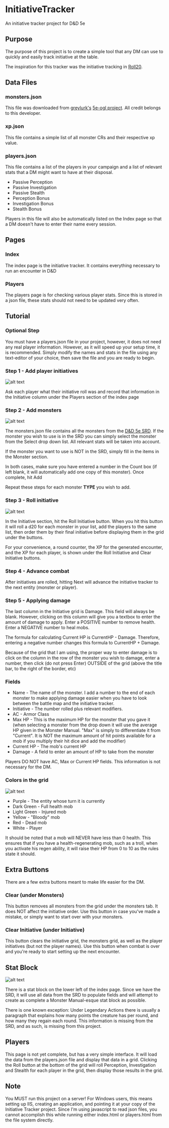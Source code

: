 # InitiativeTracker
An initiative tracker project for D&amp;D 5e

## Purpose
The purpose of this project is to create a simple tool that any DM can use to quickly and easily track initiative at the table.

The inspiration for this tracker was the initiative tracking in [Roll20](https://roll20.net).

## Data Files
### monsters.json
This file was downloaded from [greylurk's](https://github.com/greylurk) [5e-ogl project](https://github.com/greylurk/5e-ogl).  All credit belongs to this developer.

### xp.json
This file contains a simple list of all monster CRs and their respective xp value.

### players.json
This file contains a list of the players in your campaign and a list of relevant stats that a DM might want to have at their disposal.
* Passive Perception
* Passive Investigation
* Passive Stealth
* Perception Bonus
* Investigation Bonus
* Stealth Bonus

Players in this file will also be automatically listed on the Index page so that a DM doesn't have to enter their name every session.

## Pages
### Index
The index page is the initiative tracker.  It contains everything necessary to run an encounter in D&D

### Players
The players page is for checking various player stats.  Since this is stored in a json file, these stats should not need to be updated very often.

## Tutorial
### Optional Step
You must have a players.json file in your project, however, it does not need any real player information.  However, as it will speed up your setup time, it is recommended.  Simply modify the names and stats in the file using any text-editor of your choice, then save the file and you are ready to begin.

### Step 1 - Add player initiatives
![alt text](https://github.com/DarthKeller/InitiativeTracker/blob/master/Content/Images/players.PNG "Players Section")

Ask each player what their initiative roll was and record that information in the Initiative column under the Players section of the index page

### Step 2 - Add monsters
![alt text](https://github.com/DarthKeller/InitiativeTracker/blob/master/Content/Images/Monsters.PNG "Monsters Section")

The monsters.json file contains all the monsters from the [D&D 5e SRD](http://dnd.wizards.com/articles/features/systems-reference-document-srd).  If the monster you wish to use is in the SRD you can simply select the monster from the Select drop down list.  All relevant stats will be taken into account.

If the monster you want to use is NOT in the SRD, simply fill in the items in the Monster section.

In both cases, make sure you have entered a number in the Count box (if left blank, it will automatically add one copy of this monster).  Once complete, hit Add

Repeat these steps for each monster **TYPE** you wish to add.

### Step 3 - Roll initiative
![alt text](https://github.com/DarthKeller/InitiativeTracker/blob/master/Content/Images/colors%202.PNG "Initiative Section")

In the Initiative section, hit the Roll Initiative button.  When you hit this button it will roll a d20 for each monster in your list, add the players to the same list, then order them by their final initiative before displaying them in the grid under the buttons.

For your convenience, a round counter, the XP for the generated encounter, and the XP for each player, is shown under the Roll Initiative and Clear Initiative buttons.

### Step 4 - Advance combat
After initiatives are rolled, hitting Next will advance the initiative tracker to the next entity (monster or player).  

### Step 5 - Applying damage
The last column in the Initiative grid is Damage.  This field will always be blank.  However, clicking on this column will give you a textbox to enter the amount of damage to apply.  Enter a POSITIVE number to remove health.  Enter a NEGATIVE number to heal mobs.  

The formula for calculating Current HP is CurrentHP - Damage.  Therefore, entering a negative number changes this formula to CurrentHP + Damage.

Because of the grid that I am using, the proper way to enter damage is to click on the column in the row of the monster you wish to damage, enter a number, then click (do not press Enter) OUTSIDE of the grid (above the title bar, to the right of the border, etc)

### Fields
* Name - The name of the monster.  I add a number to the end of each monster to make applying damage easier when you have to look between the battle map and the initiative tracker.
* Initiative - The number rolled plus relevant modifiers.
* AC - Armor Class
* Max HP - This is the maximum HP for the monster that you gave it (when selecting a monster from the drop down it will use the average HP given in the Monster Manual.  "Max" is simply to differentiate it from "Current".  It is NOT the maximum amount of hit points available for a mob if you multiply their hit dice and add the modifier)
* Current HP - The mob's current HP
* Damage - A field to enter an amount of HP to take from the monster

Players DO NOT have AC, Max or Current HP fields.  This information is not necessary for the DM.

### Colors in the grid
![alt text](https://github.com/DarthKeller/InitiativeTracker/blob/master/Content/Images/colors%202.PNG "Colors in the grid")

* Purple - The entity whose turn it is currently
* Dark Green - Full health mob
* Light Green - Injured mob
* Yellow - "Bloody" mob
* Red - Dead mob
* White - Player

It should be noted that a mob will NEVER have less than 0 health.  This ensures that if you have a health-regenerating mob, such as a troll, when you activate his regen ability, it will raise their HP from 0 to 10 as the rules state it should.

## Extra Buttons
There are a few extra buttons meant to make life easier for the DM.

### Clear (under Monsters)
This button removes all monsters from the grid under the monsters tab.  It does NOT affect the initiative order.  Use this button in case you've made a mistake, or simply want to start over with your monsters.

### Clear Initiative (under Initiative)
This button clears the initiative grid, the monsters grid, as well as the player initiatives (but not the player names).  Use this button when combat is over and you're ready to start setting up the next encounter.

## Stat Block
![alt text](https://github.com/DarthKeller/InitiativeTracker/blob/master/Content/Images/StatBlock.PNG "Stat Block")

There is a stat block on the lower left of the index page.  Since we have the SRD, it will use all data from the SRD to populate fields and will attempt to create as complete a Monster Manual-esque stat block as possible.

There is one known exception: Under Legendary Actions there is usually a paragraph that explains how many points the creature has per round, and how many they regain each round.  This information is missing from the SRD, and as such, is missing from this project.

## Players
This page is not yet complete, but has a very simple interface.  It will load the data from the players.json file and display that data in a grid.  Clicking the Roll button at the bottom of the grid will roll Perception, Investigation and Stealth for each player in the grid, then display those results in the grid.

## Note
You MUST run this project on a server!  For Windows users, this means setting up IIS, creating an application, and pointing it at your copy of the Initiative Tracker project.  Since I'm using javascript to read json files, you cannot accomplish this while running either index.html or players.html from the file system directly.
